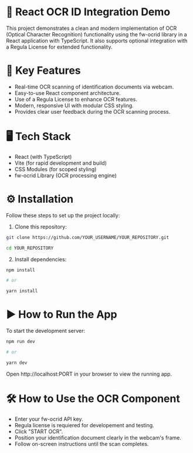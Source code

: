 # 🚀 React OCR ID Integration Demo

This project demonstrates a clean and modern implementation of OCR (Optical Character Recognition) functionality using the fw-ocrid library in a React application with TypeScript. It also supports optional integration with a Regula License for extended functionality.


# 🎯 Key Features

 - Real-time OCR scanning of identification documents via webcam.
 - Easy-to-use React component architecture.
 - Use of a Regula License to enhance OCR features.
 - Modern, responsive UI with modular CSS styling.
 - Provides clear user feedback during the OCR scanning process.


# 🖥️ Tech Stack

 - React (with TypeScript)
 - Vite (for rapid development and build)
 - CSS Modules (for scoped styling)
 - fw-ocrid Library (OCR processing engine)

# ⚙️ Installation

Follow these steps to set up the project locally:

1. Clone this repository:
```bash
git clone https://github.com/YOUR_USERNAME/YOUR_REPOSITORY.git

cd YOUR_REPOSITORY
```

2. Install dependencies:
```bash
npm install

# or

yarn install
```

# ▶️ How to Run the App

To start the development server:
```bash
npm run dev

# or

yarn dev
```

Open http://localhost:PORT in your browser to view the running app.


# 🛠️ How to Use the OCR Component

 - Enter your fw-ocrid API key.
 - Regula license is requiered for developement and testing. 
 - Click "START OCR".
 - Position your identification document clearly in the webcam's frame.
 - Follow on-screen instructions until the scan completes.


